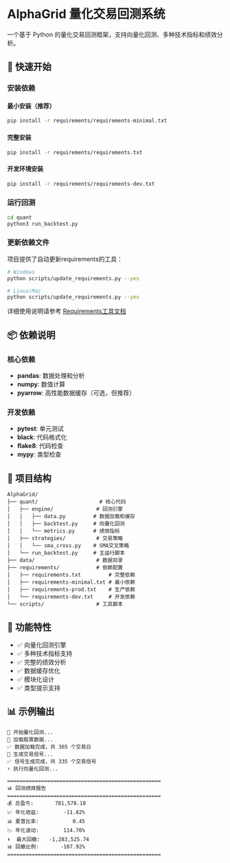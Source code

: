 # AlphaGrid 量化交易回测系统

一个基于 Python 的量化交易回测框架，支持向量化回测、多种技术指标和绩效分析。

## 🚀 快速开始

### 安装依赖

#### 最小安装（推荐）
```bash
pip install -r requirements/requirements-minimal.txt
```

#### 完整安装
```bash
pip install -r requirements/requirements.txt
```

#### 开发环境安装
```bash
pip install -r requirements/requirements-dev.txt
```

### 运行回测

```bash
cd quant
python3 run_backtest.py
```

### 更新依赖文件

项目提供了自动更新requirements的工具：

```bash
# Windows
python scripts/update_requirements.py --yes

# Linux/Mac  
python scripts/update_requirements.py --yes
```

详细使用说明请参考 [Requirements工具文档](docs/REQUIREMENTS_TOOLS.md)

## 📦 依赖说明

### 核心依赖
- **pandas**: 数据处理和分析
- **numpy**: 数值计算
- **pyarrow**: 高性能数据缓存（可选，但推荐）

### 开发依赖
- **pytest**: 单元测试
- **black**: 代码格式化
- **flake8**: 代码检查
- **mypy**: 类型检查

## 📁 项目结构

```
AlphaGrid/
├── quant/                    # 核心代码
│   ├── engine/              # 回测引擎
│   │   ├── data.py         # 数据加载和缓存
│   │   ├── backtest.py     # 向量化回测
│   │   └── metrics.py      # 绩效指标
│   ├── strategies/          # 交易策略
│   │   └── sma_cross.py    # SMA交叉策略
│   └── run_backtest.py     # 主运行脚本
├── data/                    # 数据目录
├── requirements/            # 依赖配置
│   ├── requirements.txt         # 完整依赖
│   ├── requirements-minimal.txt # 最小依赖
│   ├── requirements-prod.txt    # 生产依赖
│   └── requirements-dev.txt     # 开发依赖
└── scripts/                 # 工具脚本
```

## 🔧 功能特性

- ✅ 向量化回测引擎
- ✅ 多种技术指标支持
- ✅ 完整的绩效分析
- ✅ 数据缓存优化
- ✅ 模块化设计
- ✅ 类型提示支持

## 📊 示例输出

```
🚀 开始量化回测...
📂 加载股票数据...
✅ 数据加载完成，共 365 个交易日
🎯 生成交易信号...
✅ 信号生成完成，共 335 个交易信号
⚡ 执行向量化回测...

==================================================
📊 回测绩效报告
==================================================
💰 总盈亏:       781,578.18
📈 年化收益:        -11.82%
📊 夏普比率:           0.45
📉 年化波动:        114.76%
⬇️  最大回撤:   -1,283,525.74
📊 回撤比例:       -107.92%
==================================================
```
